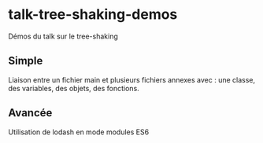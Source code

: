 # talk-tree-shaking-demos

Démos du talk sur le tree-shaking

## Simple

Liaison entre un fichier main et plusieurs fichiers annexes avec : une classe, des variables, des objets, des fonctions.

## Avancée

Utilisation de lodash en mode modules ES6
